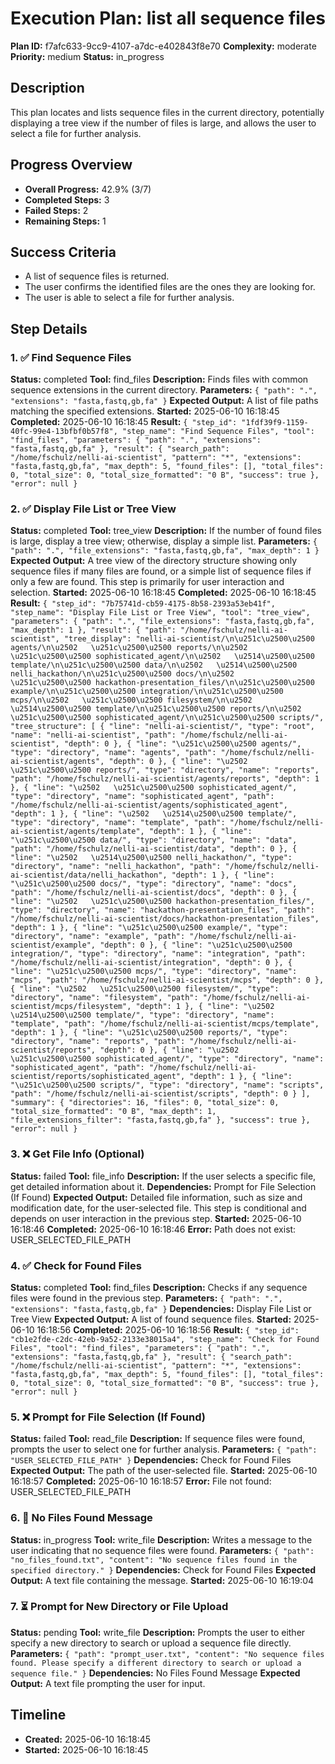 # Execution Plan: list all sequence files

**Plan ID:** f7afc633-9cc9-4107-a7dc-e402843f8e70
**Complexity:** moderate
**Priority:** medium
**Status:** in_progress

## Description
This plan locates and lists sequence files in the current directory, potentially displaying a tree view if the number of files is large, and allows the user to select a file for further analysis.

## Progress Overview
- **Overall Progress:** 42.9% (3/7)
- **Completed Steps:** 3
- **Failed Steps:** 2
- **Remaining Steps:** 1

## Success Criteria
- A list of sequence files is returned.
- The user confirms the identified files are the ones they are looking for.
- The user is able to select a file for further analysis.

## Step Details

### 1. ✅ Find Sequence Files

**Status:** completed
**Tool:** find_files
**Description:** Finds files with common sequence extensions in the current directory.
**Parameters:** `{
  "path": ".",
  "extensions": "fasta,fastq,gb,fa"
}`
**Expected Output:** A list of file paths matching the specified extensions.
**Started:** 2025-06-10 16:18:45
**Completed:** 2025-06-10 16:18:45
**Result:** `{
  "step_id": "1fdf39f9-1159-40fc-99e4-13bfbf0b57f8",
  "step_name": "Find Sequence Files",
  "tool": "find_files",
  "parameters": {
    "path": ".",
    "extensions": "fasta,fastq,gb,fa"
  },
  "result": {
    "search_path": "/home/fschulz/nelli-ai-scientist",
    "pattern": "*",
    "extensions": "fasta,fastq,gb,fa",
    "max_depth": 5,
    "found_files": [],
    "total_files": 0,
    "total_size": 0,
    "total_size_formatted": "0 B",
    "success": true
  },
  "error": null
}`

### 2. ✅ Display File List or Tree View

**Status:** completed
**Tool:** tree_view
**Description:** If the number of found files is large, display a tree view; otherwise, display a simple list.
**Parameters:** `{
  "path": ".",
  "file_extensions": "fasta,fastq,gb,fa",
  "max_depth": 1
}`
**Expected Output:** A tree view of the directory structure showing only sequence files if many files are found, or a simple list of sequence files if only a few are found. This step is primarily for user interaction and selection.
**Started:** 2025-06-10 16:18:45
**Completed:** 2025-06-10 16:18:45
**Result:** `{
  "step_id": "7b75741d-cb59-4175-8b58-2393a53eb41f",
  "step_name": "Display File List or Tree View",
  "tool": "tree_view",
  "parameters": {
    "path": ".",
    "file_extensions": "fasta,fastq,gb,fa",
    "max_depth": 1
  },
  "result": {
    "path": "/home/fschulz/nelli-ai-scientist",
    "tree_display": "nelli-ai-scientist/\n\u251c\u2500\u2500 agents/\n\u2502   \u251c\u2500\u2500 reports/\n\u2502   \u251c\u2500\u2500 sophisticated_agent/\n\u2502   \u2514\u2500\u2500 template/\n\u251c\u2500\u2500 data/\n\u2502   \u2514\u2500\u2500 nelli_hackathon/\n\u251c\u2500\u2500 docs/\n\u2502   \u251c\u2500\u2500 hackathon-presentation_files/\n\u251c\u2500\u2500 example/\n\u251c\u2500\u2500 integration/\n\u251c\u2500\u2500 mcps/\n\u2502   \u251c\u2500\u2500 filesystem/\n\u2502   \u2514\u2500\u2500 template/\n\u251c\u2500\u2500 reports/\n\u2502   \u251c\u2500\u2500 sophisticated_agent/\n\u251c\u2500\u2500 scripts/",
    "tree_structure": [
      {
        "line": "nelli-ai-scientist/",
        "type": "root",
        "name": "nelli-ai-scientist",
        "path": "/home/fschulz/nelli-ai-scientist",
        "depth": 0
      },
      {
        "line": "\u251c\u2500\u2500 agents/",
        "type": "directory",
        "name": "agents",
        "path": "/home/fschulz/nelli-ai-scientist/agents",
        "depth": 0
      },
      {
        "line": "\u2502   \u251c\u2500\u2500 reports/",
        "type": "directory",
        "name": "reports",
        "path": "/home/fschulz/nelli-ai-scientist/agents/reports",
        "depth": 1
      },
      {
        "line": "\u2502   \u251c\u2500\u2500 sophisticated_agent/",
        "type": "directory",
        "name": "sophisticated_agent",
        "path": "/home/fschulz/nelli-ai-scientist/agents/sophisticated_agent",
        "depth": 1
      },
      {
        "line": "\u2502   \u2514\u2500\u2500 template/",
        "type": "directory",
        "name": "template",
        "path": "/home/fschulz/nelli-ai-scientist/agents/template",
        "depth": 1
      },
      {
        "line": "\u251c\u2500\u2500 data/",
        "type": "directory",
        "name": "data",
        "path": "/home/fschulz/nelli-ai-scientist/data",
        "depth": 0
      },
      {
        "line": "\u2502   \u2514\u2500\u2500 nelli_hackathon/",
        "type": "directory",
        "name": "nelli_hackathon",
        "path": "/home/fschulz/nelli-ai-scientist/data/nelli_hackathon",
        "depth": 1
      },
      {
        "line": "\u251c\u2500\u2500 docs/",
        "type": "directory",
        "name": "docs",
        "path": "/home/fschulz/nelli-ai-scientist/docs",
        "depth": 0
      },
      {
        "line": "\u2502   \u251c\u2500\u2500 hackathon-presentation_files/",
        "type": "directory",
        "name": "hackathon-presentation_files",
        "path": "/home/fschulz/nelli-ai-scientist/docs/hackathon-presentation_files",
        "depth": 1
      },
      {
        "line": "\u251c\u2500\u2500 example/",
        "type": "directory",
        "name": "example",
        "path": "/home/fschulz/nelli-ai-scientist/example",
        "depth": 0
      },
      {
        "line": "\u251c\u2500\u2500 integration/",
        "type": "directory",
        "name": "integration",
        "path": "/home/fschulz/nelli-ai-scientist/integration",
        "depth": 0
      },
      {
        "line": "\u251c\u2500\u2500 mcps/",
        "type": "directory",
        "name": "mcps",
        "path": "/home/fschulz/nelli-ai-scientist/mcps",
        "depth": 0
      },
      {
        "line": "\u2502   \u251c\u2500\u2500 filesystem/",
        "type": "directory",
        "name": "filesystem",
        "path": "/home/fschulz/nelli-ai-scientist/mcps/filesystem",
        "depth": 1
      },
      {
        "line": "\u2502   \u2514\u2500\u2500 template/",
        "type": "directory",
        "name": "template",
        "path": "/home/fschulz/nelli-ai-scientist/mcps/template",
        "depth": 1
      },
      {
        "line": "\u251c\u2500\u2500 reports/",
        "type": "directory",
        "name": "reports",
        "path": "/home/fschulz/nelli-ai-scientist/reports",
        "depth": 0
      },
      {
        "line": "\u2502   \u251c\u2500\u2500 sophisticated_agent/",
        "type": "directory",
        "name": "sophisticated_agent",
        "path": "/home/fschulz/nelli-ai-scientist/reports/sophisticated_agent",
        "depth": 1
      },
      {
        "line": "\u251c\u2500\u2500 scripts/",
        "type": "directory",
        "name": "scripts",
        "path": "/home/fschulz/nelli-ai-scientist/scripts",
        "depth": 0
      }
    ],
    "summary": {
      "directories": 16,
      "files": 0,
      "total_size": 0,
      "total_size_formatted": "0 B",
      "max_depth": 1,
      "file_extensions_filter": "fasta,fastq,gb,fa"
    },
    "success": true
  },
  "error": null
}`

### 3. ❌ Get File Info (Optional)

**Status:** failed
**Tool:** file_info
**Description:** If the user selects a specific file, get detailed information about it.
**Dependencies:** Prompt for File Selection (If Found)
**Expected Output:** Detailed file information, such as size and modification date, for the user-selected file. This step is conditional and depends on user interaction in the previous step.
**Started:** 2025-06-10 16:18:46
**Completed:** 2025-06-10 16:18:46
**Error:** Path does not exist: USER_SELECTED_FILE_PATH

### 4. ✅ Check for Found Files

**Status:** completed
**Tool:** find_files
**Description:** Checks if any sequence files were found in the previous step.
**Parameters:** `{
  "path": ".",
  "extensions": "fasta,fastq,gb,fa"
}`
**Dependencies:** Display File List or Tree View
**Expected Output:** A list of found sequence files.
**Started:** 2025-06-10 16:18:56
**Completed:** 2025-06-10 16:18:56
**Result:** `{
  "step_id": "cb1e2fde-c2dc-42eb-9a52-2133e38015a4",
  "step_name": "Check for Found Files",
  "tool": "find_files",
  "parameters": {
    "path": ".",
    "extensions": "fasta,fastq,gb,fa"
  },
  "result": {
    "search_path": "/home/fschulz/nelli-ai-scientist",
    "pattern": "*",
    "extensions": "fasta,fastq,gb,fa",
    "max_depth": 5,
    "found_files": [],
    "total_files": 0,
    "total_size": 0,
    "total_size_formatted": "0 B",
    "success": true
  },
  "error": null
}`

### 5. ❌ Prompt for File Selection (If Found)

**Status:** failed
**Tool:** read_file
**Description:** If sequence files were found, prompts the user to select one for further analysis.
**Parameters:** `{
  "path": "USER_SELECTED_FILE_PATH"
}`
**Dependencies:** Check for Found Files
**Expected Output:** The path of the user-selected file.
**Started:** 2025-06-10 16:18:57
**Completed:** 2025-06-10 16:18:57
**Error:** File not found: USER_SELECTED_FILE_PATH

### 6. 🔄 No Files Found Message

**Status:** in_progress
**Tool:** write_file
**Description:** Writes a message to the user indicating that no sequence files were found.
**Parameters:** `{
  "path": "no_files_found.txt",
  "content": "No sequence files found in the specified directory."
}`
**Dependencies:** Check for Found Files
**Expected Output:** A text file containing the message.
**Started:** 2025-06-10 16:19:04

### 7. ⏳ Prompt for New Directory or File Upload

**Status:** pending
**Tool:** write_file
**Description:** Prompts the user to either specify a new directory to search or upload a sequence file directly.
**Parameters:** `{
  "path": "prompt_user.txt",
  "content": "No sequence files found. Please specify a different directory to search or upload a sequence file."
}`
**Dependencies:** No Files Found Message
**Expected Output:** A text file prompting the user for input.


## Timeline

- **Created:** 2025-06-10 16:18:45
- **Started:** 2025-06-10 16:18:45
